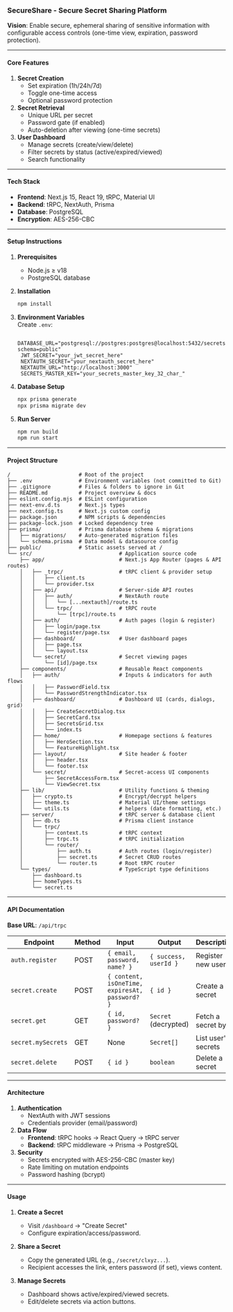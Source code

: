 ### SecureShare - Secure Secret Sharing Platform

**Vision**: Enable secure, ephemeral sharing of sensitive information with configurable access controls (one-time view, expiration, password protection).

---

#### **Core Features**

1. **Secret Creation**
   - Set expiration (1h/24h/7d)
   - Toggle one-time access
   - Optional password protection
2. **Secret Retrieval**
   - Unique URL per secret
   - Password gate (if enabled)
   - Auto-deletion after viewing (one-time secrets)
3. **User Dashboard**
   - Manage secrets (create/view/delete)
   - Filter secrets by status (active/expired/viewed)
   - Search functionality

---

#### **Tech Stack**

- **Frontend**: Next.js 15, React 19, tRPC, Material UI
- **Backend**: tRPC, NextAuth, Prisma
- **Database**: PostgreSQL
- **Encryption**: AES-256-CBC

---

#### **Setup Instructions**

1. **Prerequisites**

   - Node.js ≥ v18
   - PostgreSQL database

2. **Installation**

   ```bash
   npm install
   ```

3. **Environment Variables**  
   Create `.env`:

   ```env
    DATABASE_URL="postgresql://postgres:postgres@localhost:5432/secrets?schema=public"
    JWT_SECRET="your_jwt_secret_here"
    NEXTAUTH_SECRET="your_nextauth_secret_here"
    NEXTAUTH_URL="http://localhost:3000"
    SECRETS_MASTER_KEY="your_secrets_master_key_32_char_"
   ```

4. **Database Setup**

   ```bash
   npx prisma generate
   npx prisma migrate dev
   ```

5. **Run Server**
   ```bash
   npm run build
   npm run start
   ```

---

#### **Project Structure**

```
/                      # Root of the project
├── .env               # Environment variables (not committed to Git)
├── .gitignore         # Files & folders to ignore in Git
├── README.md          # Project overview & docs
├── eslint.config.mjs  # ESLint configuration
├── next-env.d.ts      # Next.js types
├── next.config.ts     # Next.js custom config
├── package.json       # NPM scripts & dependencies
├── package-lock.json  # Locked dependency tree
├── prisma/            # Prisma database schema & migrations
│   ├── migrations/    # Auto-generated migration files
│   └── schema.prisma  # Data model & datasource config
├── public/            # Static assets served at /
└── src/                            # Application source code
    ├── app/                        # Next.js App Router (pages & API routes)
    │   ├── _trpc/                  # tRPC client & provider setup
    │   │   ├── client.ts
    │   │   └── provider.tsx
    │   ├── api/                    # Server-side API routes
    │   │   ├── auth/               # NextAuth route
    │   │   │   └── [...nextauth]/route.ts
    │   │   └── trpc/               # tRPC route
    │   │       └── [trpc]/route.ts
    │   ├── auth/                   # Auth pages (login & register)
    │   │   ├── login/page.tsx
    │   │   └── register/page.tsx
    │   ├── dashboard/              # User dashboard pages
    │   │   ├── page.tsx
    │   │   └── layout.tsx
    │   └── secret/                 # Secret viewing pages
    │       └── [id]/page.tsx
    ├── components/                 # Reusable React components
    │   ├── auth/                   # Inputs & indicators for auth flows
    │   │   ├── PasswordField.tsx
    │   │   └── PasswordStrengthIndicator.tsx
    │   ├── dashboard/              # Dashboard UI (cards, dialogs, grid)
    │   │   ├── CreateSecretDialog.tsx
    │   │   ├── SecretCard.tsx
    │   │   ├── SecretsGrid.tsx
    │   │   └── index.ts
    │   ├── home/                   # Homepage sections & features
    │   │   ├── HeroSection.tsx
    │   │   └── FeatureHighlight.tsx
    │   ├── layout/                 # Site header & footer
    │   │   ├── header.tsx
    │   │   └── footer.tsx
    │   └── secret/                 # Secret-access UI components
    │       ├── SecretAccessForm.tsx
    │       └── ViewSecret.tsx
    ├── lib/                        # Utility functions & theming
    │   ├── crypto.ts               # Encrypt/decrypt helpers
    │   ├── theme.ts                # Material UI/theme settings
    │   └── utils.ts                # helpers (date formatting, etc.)
    ├── server/                     # tRPC server & database client
    │   ├── db.ts                   # Prisma client instance
    │   └── trpc/
    │       ├── context.ts          # tRPC context
    │       ├── trpc.ts             # tRPC initialization
    │       └── router/
    │           ├── auth.ts         # Auth routes (login/register)
    │           ├── secret.ts       # Secret CRUD routes
    │           └── router.ts       # Root tRPC router
    └── types/                      # TypeScript type definitions
        ├── dashboard.ts
        ├── homeTypes.ts
        └── secret.ts
```

---

#### **API Documentation**

**Base URL**: `/api/trpc`

| Endpoint           | Method | Input                                          | Output                | Description          |
| ------------------ | ------ | ---------------------------------------------- | --------------------- | -------------------- |
| `auth.register`    | POST   | `{ email, password, name? }`                   | `{ success, userId }` | Register new user    |
| `secret.create`    | POST   | `{ content, isOneTime, expiresAt, password? }` | `{ id }`              | Create a secret      |
| `secret.get`       | GET    | `{ id, password? }`                            | `Secret` (decrypted)  | Fetch a secret by ID |
| `secret.mySecrets` | GET    | None                                           | `Secret[]`            | List user's secrets  |
| `secret.delete`    | POST   | `{ id }`                                       | `boolean`             | Delete a secret      |

---

#### **Architecture**

1. **Authentication**
   - NextAuth with JWT sessions
   - Credentials provider (email/password)
2. **Data Flow**
   - **Frontend**: tRPC hooks → React Query → tRPC server
   - **Backend**: tRPC middleware → Prisma → PostgreSQL
3. **Security**
   - Secrets encrypted with AES-256-CBC (master key)
   - Rate limiting on mutation endpoints
   - Password hashing (bcrypt)

---

#### **Usage**

1. **Create a Secret**

   - Visit `/dashboard` → "Create Secret"
   - Configure expiration/access/password.

2. **Share a Secret**

   - Copy the generated URL (e.g., `/secret/clxyz...`).
   - Recipient accesses the link, enters password (if set), views content.

3. **Manage Secrets**
   - Dashboard shows active/expired/viewed secrets.
   - Edit/delete secrets via action buttons.
